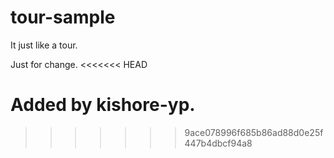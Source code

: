 # tour-sample

It just like a tour.


Just for change.
<<<<<<< HEAD

Added by kishore-yp.
=======
>>>>>>> 9ace078996f685b86ad88d0e25f447b4dbcf94a8
